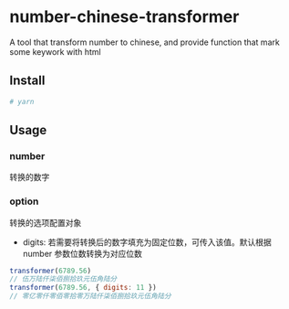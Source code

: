 # number-chinese-transformer

A tool that transform number to chinese, and provide function that mark some keywork with html

## Install

```sh
# yarn

```

## Usage

### number

转换的数字

### option

转换的选项配置对象

- digits: 若需要将转换后的数字填充为固定位数，可传入该值。默认根据 number 参数位数转换为对应位数

```js
transformer(6789.56)
// 伍万陆仟柒佰捌拾玖元伍角陆分
transformer(6789.56, { digits: 11 })
// 零亿零仟零佰零拾零万陆仟柒佰捌拾玖元伍角陆分
```
